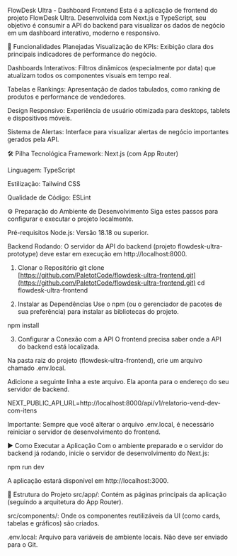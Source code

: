FlowDesk Ultra - Dashboard Frontend
Esta é a aplicação de frontend do projeto FlowDesk Ultra. Desenvolvida com Next.js e TypeScript, seu objetivo é consumir a API do backend para visualizar os dados de negócio em um dashboard interativo, moderno e responsivo.

🚀 Funcionalidades Planejadas
Visualização de KPIs: Exibição clara dos principais indicadores de performance do negócio.

Dashboards Interativos: Filtros dinâmicos (especialmente por data) que atualizam todos os componentes visuais em tempo real.

Tabelas e Rankings: Apresentação de dados tabulados, como ranking de produtos e performance de vendedores.

Design Responsivo: Experiência de usuário otimizada para desktops, tablets e dispositivos móveis.

Sistema de Alertas: Interface para visualizar alertas de negócio importantes gerados pela API.

🛠️ Pilha Tecnológica
Framework: Next.js (com App Router)

Linguagem: TypeScript

Estilização: Tailwind CSS

Qualidade de Código: ESLint

⚙️ Preparação do Ambiente de Desenvolvimento
Siga estes passos para configurar e executar o projeto localmente.

Pré-requisitos
Node.js: Versão 18.18 ou superior.

Backend Rodando: O servidor da API do backend (projeto flowdesk-ultra-prototype) deve estar em execução em http://localhost:8000.

1. Clonar o Repositório
git clone [https://github.com/PaletotCode/flowdesk-ultra-frontend.git](https://github.com/PaletotCode/flowdesk-ultra-frontend.git)
cd flowdesk-ultra-frontend

2. Instalar as Dependências
Use o npm (ou o gerenciador de pacotes de sua preferência) para instalar as bibliotecas do projeto.

npm install

3. Configurar a Conexão com a API
O frontend precisa saber onde a API do backend está localizada.

Na pasta raiz do projeto (flowdesk-ultra-frontend), crie um arquivo chamado .env.local.

Adicione a seguinte linha a este arquivo. Ela aponta para o endereço do seu servidor de backend.

NEXT_PUBLIC_API_URL=http://localhost:8000/api/v1/relatorio-vend-dev-com-itens

Importante: Sempre que você alterar o arquivo .env.local, é necessário reiniciar o servidor de desenvolvimento do frontend.

▶️ Como Executar a Aplicação
Com o ambiente preparado e o servidor do backend já rodando, inicie o servidor de desenvolvimento do Next.js:

npm run dev

A aplicação estará disponível em http://localhost:3000.

📁 Estrutura do Projeto
src/app/: Contém as páginas principais da aplicação (seguindo a arquitetura do App Router).

src/components/: Onde os componentes reutilizáveis da UI (como cards, tabelas e gráficos) são criados.

.env.local: Arquivo para variáveis de ambiente locais. Não deve ser enviado para o Git.